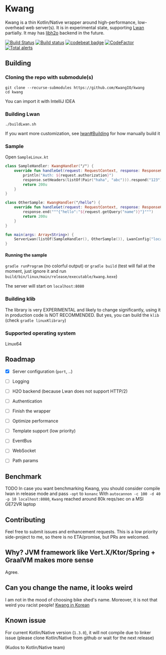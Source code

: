 # Kwang
Kwang is a thin Kotlin/Native wrapper around high-performance, low-overhead web server(s).
It is in experimental state, supporting [Lwan](https://github.com/lpereira/lwan/) partially. It may has [libh2o](https://h2o.examp1e.net/) backend in the future.

[![Build Status](https://travis-ci.com/KwangIO/kwang.svg?branch=master)](https://travis-ci.com/KwangIO/kwang)
[![Build status](https://quangio.visualstudio.com/Kwang/_apis/build/status/Kwang-Gradle-CI)](https://quangio.visualstudio.com/Kwang/_build/latest?definitionId=1)
[![codebeat badge](https://codebeat.co/badges/63348e80-82c4-484f-9cd2-ff85dea61f36)](https://codebeat.co/projects/github-com-kwangio-kwang-master)
[![CodeFactor](https://www.codefactor.io/repository/github/kwangio/kwang/badge/master)](https://www.codefactor.io/repository/github/kwangio/kwang/overview/master)
[![Total alerts](https://img.shields.io/lgtm/alerts/g/KwangIO/kwang.svg?logo=lgtm&logoWidth=18)](https://lgtm.com/projects/g/KwangIO/kwang/alerts/)
## Building
### Cloning the repo with submodule(s)
```
git clone --recurse-submodules https://github.com/KwangIO/kwang
cd kwang
```
You can import it with IntelliJ IDEA
### Building Lwan
```
./buildLwan.sh
```
If you want more customization, see [lwan#Building](https://github.com/lpereira/lwan#building) for how manually build it

### Sample
Open `SampleLinux.kt`
```kotlin
class SampleHandler: KwangHandler("/") {
    override fun handleGet(request: RequestContext, response: ResponseContext): UInt {
        println("Auth: ${request.authorization}")
        response.setHeaders(listOf(Pair("haha", "abc"))).respond("123")
        return 200u
    }
}

class OtherSample: KwangHandler("/hello") {
    override fun handleGet(request: RequestContext, response: ResponseContext): UInt {
        response.end("""{"hello":"${request.getQuery("name")}"}""")
        return 200u
    }
}

fun main(args: Array<String>) {
    ServerLwan(listOf(SampleHandler(), OtherSample()), LwanConfig("localhost:8081"))
}

```

#### Running the sample
`gradle runProgram` (no colorful output) or  `gradle build` (test will fail at the moment, just ignore it and run `build/bin/linux/main/release/executable/kwang.kexe`)

The server will start on `localhost:8080`

### Building klib
The library is very EXPERIMENTAL and likely to change significantly, using it in production code is NOT RECOMMENDED. But yes, you can build the `klib` (check `gradle linuxKlibrary`)

### Supported operating system
Linux64

## Roadmap
* [x] Server configuration (`port`, ..)
* [ ] Logging
* [ ] H2O backend (because Lwan does not support HTTP/2)
* [ ] Authentication
* [ ] Finish the wrapper
* [ ] Optimize performance
* [ ] Template support (low priority)
* [ ] EventBus
* [ ] WebSocket
* [ ] Path params


## Benchmark
TODO
In case you want benchmarking Kwang, you should consider compile lwan in release mode and pass `-opt` to `konanc`
With `autocannon -c 100 -d 40 -p 10 localhost:8080`, `Kwang` reached around 80k reqs/sec on a MSI GE72VR laptop

## Contributing
Feel free to submit issues and enhancement requests. This is a low priority side-project to me, so there is no ETA/promise, but PRs are welcomed. 

## Why? JVM framework like Vert.X/Ktor/Spring + GraalVM makes more sense
Agree. 

## Can you change the name, it looks weird
I am not in the mood of choosing bike shed's name. Moreover, it is not that weird you racist people! [Kwang in Korean](https://www.wikiwand.com/en/Kwang)

## Known issue
For current Kotlin/Native version (`1.3.0`), it will not compile due to linker issue (please clone Kotlin/Native from github or wait for the next release)

(Kudos to Kotlin/Native team)
